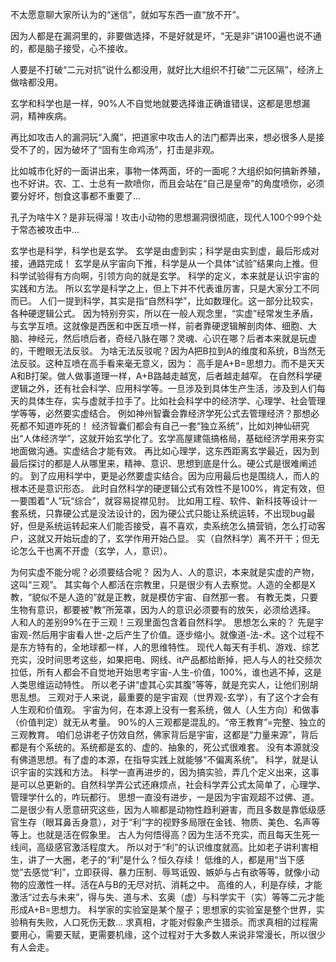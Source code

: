 不太愿意聊大家所认为的“迷信”，就如写东西一直“放不开”。



因为人都是在漏洞里的，非要做选择，不是好就是坏，“无是非”讲100遍也说不通的，都是脑子接受，心不接收。



人要是不打破“二元对抗”说什么都没用，就好比大组织不打破“二元区隔”，经济上做啥都没用。

 

玄学和科学也是一样，90%人不自觉地就要选择谁正确谁错误，这都是思想漏洞，精神疾病。



再比如攻击人的漏洞玩“入魔”，把道家中攻击人的法门都弄出来，想必很多人是接受不了的，因为破坏了“固有生命鸡汤”，打击是非观。



比如城市化好的一面讲出来，事物一体两面，坏的一面呢？大组织如何搞新养殖，也不好讲。农、工、士总有一款喷你，而且会站在“自己是皇帝”的角度喷你，必须要分好坏，刨食这事都不重要了...



孔子为啥牛X？是非玩得溜！攻击小动物的思想漏洞很彻底，现代人100个99个处于常态被攻击中...

 




 玄学也是科学，科学也是玄学。
玄学是由虚到实；科学是由实到虚，最后形成对接，通路完成！
玄学是从宇宙向下推，科学是从一个具体“试验”结果向上推。但科学试验得有方向啊，引领方向的就是玄学。 科学的定义，本来就是认识宇宙的实践和方法。
所以玄学是科学之上，但上下并不代表谁厉害，只是大家分工不同而已。 人们一提到科学，其实是指“自然科学”，比如数理化。这一部分比较实，各种硬逻辑公式。
因为特别夯实，所以在一般人观念里，“实虚”经常发生矛盾，与玄学互喷。这就像是西医和中医互喷一样，前者靠硬逻辑解剖肉体、细胞、大脑、神经元，然后喷后者，奇经八脉在哪？灵魂、心识在哪？后者本来就是玩虚的，干瞪眼无法反驳。 为啥无法反驳呢？因为A把B拉到A的维度和系统，B当然无法反驳。这种互喷在高手看来毫无意义，因为： 高手是A+B=思想力。而不是天天A和B打架。做人做事道理一样，A+B路越走越宽，后者越走越窄。 在自然科学硬逻辑之外，还有社会科学、应用科学等。一旦涉及到具体生产生活，涉及到人们每天的具体生存，实与虚就手拉手了。比如社会科学中的经济学、心理学、社会管理学等等，必然要实虚结合。 例如神州智囊会靠经济学死公式去管理经济？那想必死都不知道咋死的！
经济智囊们都会有自己一套“独立系统”，比如刘神仙研究出“人体经济学”，这就开始玄学化了。玄学高屋建瓴搞格局，基础经济学用来夯实地面做沟通。实虚结合才能有效。 再比如心理学，这东西距离玄学最近，因为到最后探讨的都是人从哪里来，精神、意识、思想到底是什么。硬公式是很难阐述的。 到了应用科学中，更是必然要虚实结合。因为应用最后也是围绕人，而人的根本还是意识形态。
此时自然科学的硬逻辑公式有效性不是100%，肯定有效，但一要围着“人”玩“综合”，就容易捉襟见肘。 比如用工程、软件、新科技等设计一套系统，只靠硬公式是没法设计的，因为硬公式只能让系统运转，不出现bug最好，但是系统运转起来人们能否接受，喜不喜欢，卖系统怎么搞营销，怎么打动客户，这就又开始玩虚的了，玄学作用开始凸显。 实（自然科学）离不开干；但无论怎么干也离不开虚（玄学，人，意识）。 

 为何实虚不能分呢？必须要结合呢？
因为人、人的意识，本来就是实虚的产物，这叫“三观”。
其实每个人都活在宗教里，只是很少有人去察觉。人造的全都是X教，“貌似不是人造的”就是正教，就是模仿宇宙、自然那一套。
有教无类，只要生物有意识，都要被“教”所笼罩，因为人的意识必须要有的放矢，必须给选择。 人和人的差别99%在于三观！三观里面包含着自然科学。 
思想怎么来的？
先是宇宙观-然后用宇宙看人世-之后产生了价值。逐步缩小。就像道-法-术。这个过程不是东方特有的，全地球都一样，人的思维特性。 现代人每天有手机、游戏、综艺充实，没时间思考这些，如果把电、网线、it产品都给断掉，把人与人的社交频次拉低，所有人都会不自觉地开始思考宇宙-人生-价值，100%，谁也逃不掉，这是人类思维运动特性。 所以老子讲“虚其心实其腹”等等，就是充实人，让他们别胡思乱想。 三观对于人来说，最重要的是宇宙观（世界观-玄学），有了这个才会有人生观和价值观。
宇宙为何，在本源上没有一套系统，做人（人生方向）和做事（价值判定）就无从考量。
90%的人三观都是混乱的。“帝王教育”=完整、独立的三观教育。 咱们总讲老子仿效自然，佛家背后是宇宙，这都是“力量来源”，背后都是有个系统的。系统都是玄的、虚的、抽象的，死公式很难套。
没有本源就没有佛道思想。有了虚的本源，在指导实践上就能够“不偏离系统”。 科学，就是认识宇宙的实践和方法。
科学一直再进步的，因为搞实验，弄几个定义出来，这事是可以总更新的。自然科学弄公式还麻烦点，社会科学弄公式太简单了，心理学、管理学什么的，咋玩都行。 思想一直没有进步，一是因为宇宙观超不过佛、道。二是很少有人愿意研究这些，因为人嘛都是动物性趋利避害，而且多数是靠低级感官生存（眼耳鼻舌身意），对于“利”字的视野多局限在金钱、物质、美色、名声等等上。也就是活在假象里。 古人为何悟得高？因为生活不充实，而且每天生死一线间，高级感官激活程度大。
所以对于“利”的认识维度就高。比如老子讲利害相生，讲了一大圈，老子的“利”是什么？恒久存续！ 低维的人，都是用“当下感觉”去感觉“利”，立即获得、暴力压制、辱骂诋毁、嫉妒与占有欲等等，就像小动物的应激性一样。活在A与B的无尽对抗、消耗之中。
高维的人，利是存续，才能激活“过去与未来”，得与失、道与术、玄奥（虚）与科学实干（实）等等二元才能形成A+B=思想力。 科学家的实验室是某个屋子；思想家的实验室是整个世界，实验稍有失败，人口死伤无数... 求真相，才能对假象产生猎杀。而求真相的过程需要用心，需要天赋，更需要机缘，这个过程对于大多数人来说非常漫长，所以很少有人会走。